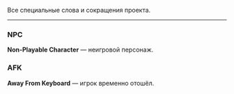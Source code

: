 Все специальные слова и сокращения проекта.

---

### NPC
**Non-Playable Character** — неигровой персонаж.  

### AFK
**Away From Keyboard** — игрок временно отошёл.  
 